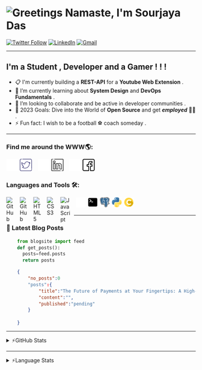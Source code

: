 <h1> <img src="https://user-images.githubusercontent.com/49400992/215495348-5698f752-271d-4b8a-b3b2-be94bea67c6e.gif" alt="Greetings" width="50" height="50"></img> Namaste, I'm Sourjaya Das </h1>

[![Twitter Follow](https://img.shields.io/badge/Twitter-1DA1F2?style=for-the-badge&logo=twitter&logoColor=white)](https://twitter.com/intent/follow?screen_name=sourjaya_das)
[![LinkedIn](https://img.shields.io/badge/LinkedIn-0077B5?style=for-the-badge&logo=linkedin&logoColor=white)](https://www.linkedin.com/in/sourjaya-das/)
[![Gmail](https://img.shields.io/badge/Gmail-D14836?style=for-the-badge&logo=gmail&logoColor=white)](https://mail.google.com/mail/u/example@gmail.com/?view=cm&to=sourjayaofficial@gmail.com)


---
## I'm a **Student** , **Developer** and a Gamer ! ! !

- 📋 I'm currently building a **REST-API** for a **Youtube Web Extension** .
- 🌱 I’m currently learning about **System Design** and **DevOps Fundamentals** .
- 👯 I’m looking to collaborate and be active in developer communities .
- 🥅 2023 Goals: Dive into the World of **Open Source** and get ***employed*** 👨‍💼 .
- ⚡ Fun fact: I wish to be a football ⚽ coach someday . 

---
### Find me around the WWW🌎:

[![twitter_light](./img/twitter_light.png)](https://external.ink?to=/twitter.com/sourjaya_das#gh-dark-mode-only)
[![twitter_dark](./img/twitter_dark.png)](https://external.ink?to=/twitter.com/sourjaya_das#gh-light-mode-only)
&nbsp;&nbsp;
[![linkedin_light](./img/linkedin_light.png)](https://external.ink?to=/www.linkedin.com/in/sourjaya-das#gh-dark-mode-only)
[![linkedin_dark](./img/linkedin_dark.png)](https://external.ink?to=/www.linkedin.com/in/sourjaya-das#gh-light-mode-only)
&nbsp;&nbsp;
[![facebook_light](./img/facebook_light.png)](https://external.ink?to=/www.facebook.com/sourjaya.das#gh-dark-mode-only)
[![facebook_dark](./img/facebook_dark.png)](https://external.ink?to=/www.facebook.com/sourjaya.das#gh-light-mode-only)
&nbsp;&nbsp;

### Languages and Tools 🛠️:

<img align="left" alt="GitHub" width="26px" src="https://user-images.githubusercontent.com/3369400/139447912-e0f43f33-6d9f-45f8-be46-2df5bbc91289.png#gh-dark-mode-only" style="padding-right:10px;" style="margin:1px 1px 5px 5px"/>
<img align="left" alt="GitHub" width="26px" src="https://user-images.githubusercontent.com/3369400/139448065-39a229ba-4b06-434b-bc67-616e2ed80c8f.png#gh-light-mode-only" style="padding-right:10px;" style="margin:1px 1px 5px 5px"/>
<img align="left" alt="HTML5" width="26px" src="https://cdn.jsdelivr.net/gh/devicons/devicon/icons/html5/html5-original.svg" style="padding-right:10px;" style="margin:1px 1px 5px 5px"/>
<img align="left" alt="CSS3" width="26px" src="https://cdn.jsdelivr.net/gh/devicons/devicon/icons/css3/css3-original.svg" style="padding-right:10px;" style="margin:1px 1px 5px 5px"/>
<img align="left" alt="JavaScript" width="26px" src="https://cdn.jsdelivr.net/gh/devicons/devicon/icons/javascript/javascript-original.svg" style="padding-right:10px;" style="margin:1px 1px 5px 5px"/>
<img align="left" alt="Terminal" width="26px" src="./img/terminal_light.png#gh-dark-mode-only" style="margin:1px 1px 5px 5px"/>
<img align="left" alt="Terminal" width="26px" src="./img/terminal_dark.png#gh-light-mode-only" style="margin:1px 1px 5px 5px"/>
<img align="left" alt="Postgre" width="26px" src="./img/postgre.png" style="margin:1px 1px 5px 5px" />
<img align="left" alt="Python" width="26px" src="./img/python.png" style="margin:1px 1px 5px 5px"/>
<img align="left" alt="C" width="26px" src="./img/c.png" style="margin:1px 1px 5px 5px"/>

<br/>
<br/>

---
### 📕 Latest Blog Posts
```python
    from blogsite import feed
    def get_posts():
      posts=feed.posts
      return posts
```
```json
    {
        "no_posts":0
        "posts":{
            "title":"The Future of Payments at Your Fingertips: A High-Level Guide to Building Your Own UPI System",
            "content":"",
            "published":"pending"
        }

    }
```
<!-- BLOG-POST-LIST:START -->
<!-- BLOG-POST-LIST:END -->

---

<details>
  <summary>⚡GitHub Stats</summary>
  <img align="center" style="margin:5px 5px 5px 5px" alt="Sourjaya's GitHub Stats" src="https://github-readme-stats-sourjaya.vercel.app/api?username=sourjaya&show_icons=true&hide_border=true&theme=moltack" />
</details>

---

<details>
  <summary>⚡Language Stats</summary>
  <img align="center" style="margin:5px 5px 5px 5px" alt="Sourjaya's Used Languages" src="https://github-readme-stats-sourjaya.vercel.app/api/top-langs/?username=sourjaya&layout=compact&theme=ayu-mirage)" />
</details>